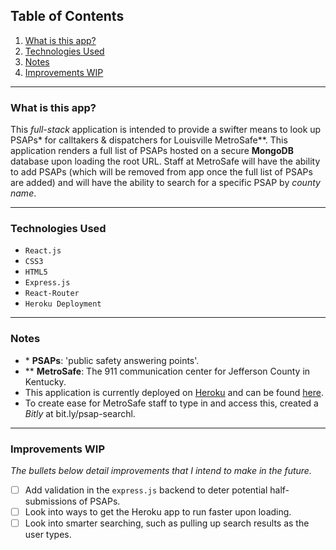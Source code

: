 
## Table of Contents

1. [What is this app?](#id-section1)
2. [Technologies Used](#id-section2)
3. [Notes](#id-section3)
4. [Improvements WIP](#id-section4)

<hr>

<div  id='id-section1'/>

### What is this app?

This *full-stack* application is intended to provide a swifter means to look up PSAPs* for calltakers & dispatchers for Louisville MetroSafe**. This application renders a full list of PSAPs hosted on a secure **MongoDB** database upon loading the root URL. Staff at MetroSafe will have the ability to add PSAPs (which will be removed from app once the full list of PSAPs are added) and will have the ability to search for a specific PSAP by *county name*.

<hr>

<div id='id-section2' />

### Technologies Used

* `React.js`
* `CSS3`
* `HTML5`
* `Express.js`
* `React-Router`
* `Heroku Deployment`

<hr>

<div id='id-section3' />

### Notes

* \* **PSAPs**: 'public safety answering points'.
* \** **MetroSafe**: The 911 communication center for Jefferson County in Kentucky.
* This application is currently deployed on [Heroku](https://www.heroku.com/) and can be found [here](https://shrouded-brushlands-00969.herokuapp.com/).
* To create ease for MetroSafe staff to type in and access this, created a *Bitly* at bit.ly/psap-searchl.

<hr>

<div id='id-section4' />

### Improvements WIP

*The bullets below detail improvements that I intend to make in the future.*

- [ ] Add validation in the `express.js` backend to deter potential half-submissions of PSAPs.
- [ ] Look into ways to get the Heroku app to run faster upon loading.
- [ ] Look into smarter searching, such as pulling up search results as the user types.